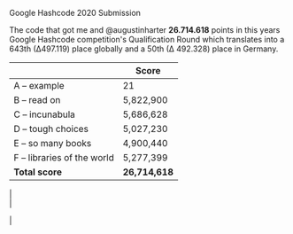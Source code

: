 Google Hashcode 2020 Submission



The code that got me and @augustinharter **26.714.618** points in this years Google Hashcode competition's Qualification Round which translates into a 643th (∆497.119) place globally and a 50th (∆ 492.328) place in Germany.



|                            | Score          |
| -------------------------- | -------------- |
| A – example                | 21             |
| B – read on                | 5,822,900      |
| C – incunabula             | 5,686,628      |
| D – tough choices          | 5,027,230      |
| E – so many books          | 4,900,440      |
| F – libraries of the world | 5,277,399      |
| **Total score**            | **26,714,618** |





 |  
|

|

























